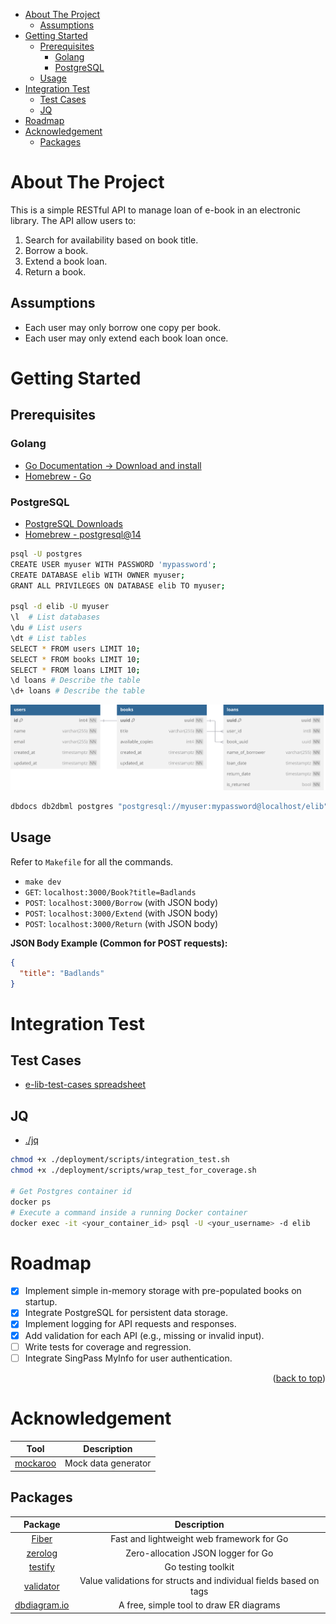 <a id="readme-top"></a>

- [About The Project](#about-the-project)
  - [Assumptions](#assumptions)
- [Getting Started](#getting-started)
  - [Prerequisites](#prerequisites)
    - [Golang](#golang)
    - [PostgreSQL](#postgresql)
  - [Usage](#usage)
- [Integration Test](#integration-test)
  - [Test Cases](#test-cases)
  - [JQ](#jq)
- [Roadmap](#roadmap)
- [Acknowledgement](#acknowledgement)
  - [Packages](#packages)

# About The Project

This is a simple RESTful API to manage loan of e-book in an electronic library. The API allow users to:

1. Search for availability based on book title.
2. Borrow a book.
3. Extend a book loan.
4. Return a book.

## Assumptions

- Each user may only borrow one copy per book.
- Each user may only extend each book loan once.

# Getting Started

## Prerequisites

### Golang

- [Go Documentation -> Download and install](https://go.dev/doc/install)
- [Homebrew - Go](https://formulae.brew.sh/formula/go)

### PostgreSQL

- [PostgreSQL Downloads](https://www.postgresql.org/download/)
- [Homebrew - postgresql@14](https://formulae.brew.sh/formula/postgresql@14)

```sh
psql -U postgres
CREATE USER myuser WITH PASSWORD 'mypassword';
CREATE DATABASE elib WITH OWNER myuser;
GRANT ALL PRIVILEGES ON DATABASE elib TO myuser;

psql -d elib -U myuser
\l  # List databases
\du # List users
\dt # List tables
SELECT * FROM users LIMIT 10;
SELECT * FROM books LIMIT 10;
SELECT * FROM loans LIMIT 10;
\d loans # Describe the table
\d+ loans # Describe the table
```

![elib-er-diagram](/docs/images/elib-er-diagram.svg)

```sh
dbdocs db2dbml postgres "postgresql://myuser:mypassword@localhost/elib" -o database.dbml
```

## Usage

Refer to `Makefile` for all the commands.

- `make dev`
- `GET`: `localhost:3000/Book?title=Badlands`
- `POST`: `localhost:3000/Borrow` (with JSON body)
- `POST`: `localhost:3000/Extend` (with JSON body)
- `POST`: `localhost:3000/Return` (with JSON body)

**JSON Body Example (Common for POST requests):**

```json
{
  "title": "Badlands"
}
```

# Integration Test

## Test Cases

- [e-lib-test-cases spreadsheet](https://docs.google.com/spreadsheets/d/1qSSr5BKv9U1xnTNzGl7a-ubbvUVa_WLRL3-GkoI4g54/edit?usp=sharing)

## JQ

- [./jq](https://jqlang.org/download/)

```sh
chmod +x ./deployment/scripts/integration_test.sh
chmod +x ./deployment/scripts/wrap_test_for_coverage.sh

# Get Postgres container id
docker ps
# Execute a command inside a running Docker container
docker exec -it <your_container_id> psql -U <your_username> -d elib
```

# Roadmap

- [x] Implement simple in-memory storage with pre-populated books on startup.
- [x] Integrate PostgreSQL for persistent data storage.
- [x] Implement logging for API requests and responses.
- [x] Add validation for each API (e.g., missing or invalid input).
- [ ] Write tests for coverage and regression.
- [ ] Integrate SingPass MyInfo for user authentication.

<p align="right">(<a href="#readme-top">back to top</a>)</p>

# Acknowledgement

|                 Tool                  |     Description     |
| :-----------------------------------: | :-----------------: |
| [mockaroo](https://www.mockaroo.com/) | Mock data generator |

## Packages

|                         Package                         |                            Description                            |
| :-----------------------------------------------------: | :---------------------------------------------------------------: |
|            [Fiber](https://docs.gofiber.io/)            |             Fast and lightweight web framework for Go             |
|        [zerolog](https://github.com/rs/zerolog)         |                Zero-allocation JSON logger for Go                 |
|     [testify](https://github.com/stretchr/testify)      |                        Go testing toolkit                         |
| [validator](https://github.com/go-playground/validator) | Value validations for structs and individual fields based on tags |
|        [dbdiagram.io](https://dbdiagram.io/home)        |              A free, simple tool to draw ER diagrams              |
